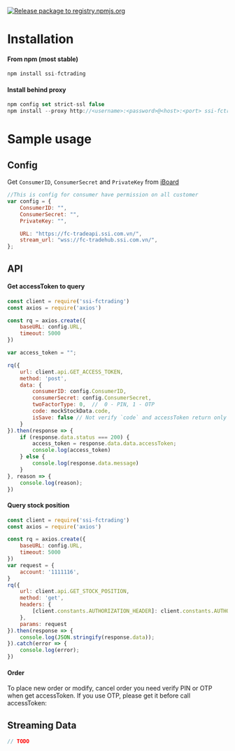 [![Release package to registry.npmjs.org](https://github.com/SSI-Securities-Corporation/node-fctrading/actions/workflows/publish.yaml/badge.svg)](https://github.com/SSI-Securities-Corporation/node-fctrading/actions/workflows/publish.yaml)

# Installation
#### From npm (most stable)
``` javascript
npm install ssi-fctrading
```
#### Install behind proxy
```javascript
npm config set strict-ssl false
npm install --proxy http://<username>:<password>@<host>:<port> ssi-fctrading
```

# Sample usage
## Config
Get `ConsumerID`, `ConsumerSecret` and `PrivateKey` from [iBoard](https://iboard.ssi.com.vn/support/api-service/management)
```javascript
//This is config for consumer have permission on all customer
var config = {
    ConsumerID: "",
    ConsumerSecret: "",
    PrivateKey: "",

    URL: "https://fc-tradeapi.ssi.com.vn/",
    stream_url: "wss://fc-tradehub.ssi.com.vn/",
};
```
## API
#### Get accessToken to query
``` javascript
const client = require('ssi-fctrading')
const axios = require('axios')

const rq = axios.create({
    baseURL: config.URL,
    timeout: 5000
})

var access_token = "";

rq({
    url: client.api.GET_ACCESS_TOKEN,
    method: 'post',
    data: {
        consumerID: config.ConsumerID,
        consumerSecret: config.ConsumerSecret,
        twoFactorType: 0,  //  0 - PIN, 1 - OTP
        code: mockStockData.code,
        isSave: false // Not verify `code` and accessToken return only used for query api
    }
}).then(response => {
    if (response.data.status === 200) {
        access_token = response.data.data.accessToken;
        console.log(access_token)
    } else {
        console.log(response.data.message)
    }
}, reason => {
    console.log(reason);
})
```
#### Query stock position
``` javascript
const client = require('ssi-fctrading')
const axios = require('axios')

const rq = axios.create({
    baseURL: config.URL,
    timeout: 5000
})
var request = {
    account: '1111116',
}
rq({
    url: client.api.GET_STOCK_POSITION,
    method: 'get',
    headers: {
        [client.constants.AUTHORIZATION_HEADER]: client.constants.AUTHORIZATION_SCHEME + " " + access_token,
    },
    params: request
}).then(response => {
    console.log(JSON.stringify(response.data));
}).catch(error => {
    console.log(error);
})
```

#### Order
To place new order or modify, cancel order you need verify PIN or OTP when get accessToken.
If you use OTP, please get it before call accessToken:

## Streaming Data
``` javascript
// TODO
```



